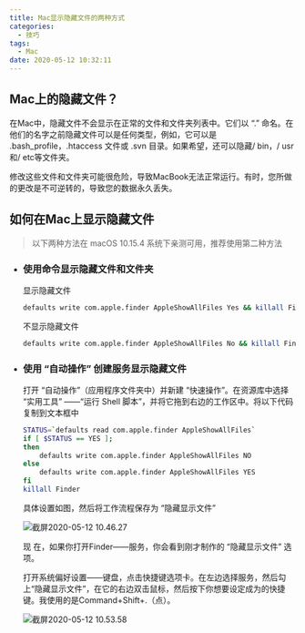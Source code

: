 ```yaml
---
title: Mac显示隐藏文件的两种方式
categories:
  - 技巧
tags:
  - Mac
date: 2020-05-12 10:32:11
---
```


## Mac上的隐藏文件？

在Mac中，隐藏文件不会显示在正常的文件和文件夹列表中。它们以 “.” 命名。在他们的名字之前隐藏文件可以是任何类型，例如，它可以是 .bash_profile，.htaccess 文件或 .svn 目录。如果希望，还可以隐藏/ bin，/ usr和/ etc等文件夹。

修改这些文件和文件夹可能很危险，导致MacBook无法正常运行。有时，您所做的更改是不可逆转的，导致您的数据永久丢失。

## 如何在Mac上显示隐藏文件

> 以下两种方法在 macOS 10.15.4 系统下亲测可用，推荐使用第二种方法

- ### 使用命令显示隐藏文件和文件夹

  显示隐藏文件

  ```bash
  defaults write com.apple.finder AppleShowAllFiles Yes && killall Finder
  ```

  不显示隐藏文件

  ```bash
  defaults write com.apple.finder AppleShowAllFiles No && killall Finder
  
  ```

- ### 使用 “自动操作” 创建服务显示隐藏文件

  打开 “自动操作”（应用程序文件夹中）并新建 “快速操作”。在资源库中选择 “实用工具” ——“运行 Shell 脚本”，并将它拖到右边的工作区中。将以下代码复制到文本框中

  ```bash
  STATUS=`defaults read com.apple.finder AppleShowAllFiles`
  if [ $STATUS == YES ];
  then
      defaults write com.apple.finder AppleShowAllFiles NO
  else
      defaults write com.apple.finder AppleShowAllFiles YES
  fi
  killall Finder
  ```

  具体设置如图，然后将工作流程保存为 “隐藏显示文件”

  ![截屏2020-05-12 10.46.27](https://i.loli.net/2020/05/12/iFDz73tGQNxIAyj.png)

  现 在，如果你打开Finder——服务，你会看到刚才制作的 “隐藏显示文件” 选项。

  打开系统偏好设置——键盘，点击快捷键选项卡。在左边选择服务，然后勾上“隐藏显示文件”，在它的右边双击鼠标，然后按下你想要设定成为的快捷键。我使用的是Command+Shift+.（点）。

  ![截屏2020-05-12 10.53.58](https://i.loli.net/2020/05/12/g78UbdPH6x1kwte.png)

